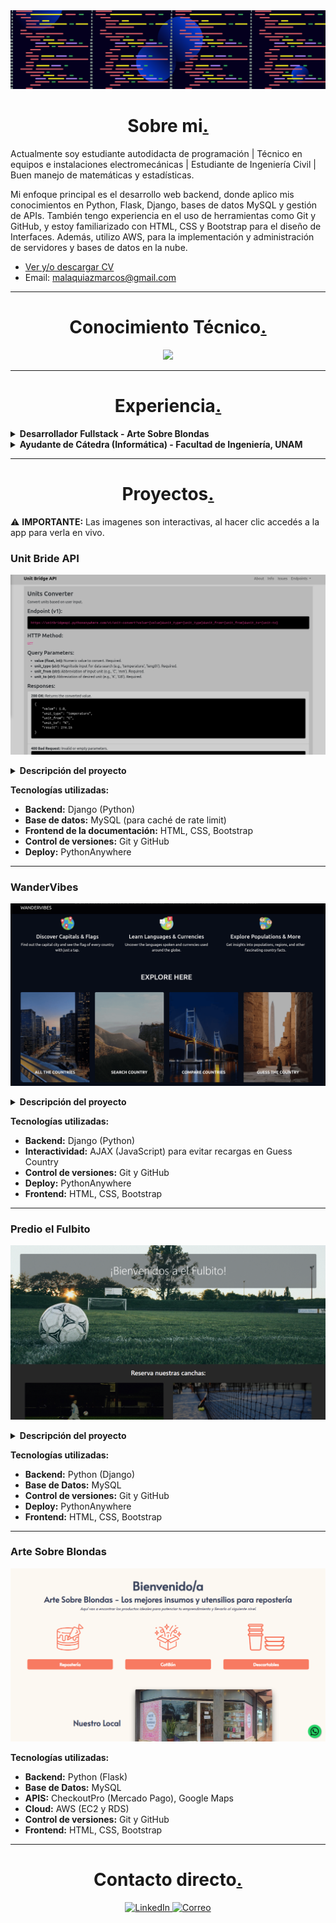 <img src="portada.png" style="height: 100% , width:100%">
<h1 align="center">Sobre mi<a href="">.</a></h1>

<p>Actualmente soy estudiante autodidacta de programación | Técnico en equipos e instalaciones electromecánicas | Estudiante de Ingeniería Civil | Buen manejo de matemáticas y estadísticas.

Mi enfoque principal es el desarrollo web backend, donde aplico mis conocimientos en Python, Flask, Django, bases de datos MySQL y gestión de APIs. También tengo experiencia en el uso de herramientas como Git y GitHub, y estoy familiarizado con HTML, CSS y Bootstrap para el diseño de Interfaces. Además, utilizo AWS, para la implementación y administración de servidores y bases de datos en la nube.</p> 

- [Ver y/o descargar CV](CV-Marcos-Malaquias-V.pdf)
- Email: malaquiazmarcos@gmail.com

---

<h1 align="center">Conocimiento Técnico<a href="">.</a></h1>

<p align="center">

<img src="https://skillicons.dev/icons?i=py,mysql,mongodb,django,flask,bootstrap,html,css,aws,git,github,linux,windows"/>

</p>

---

<h1 align="center">Experiencia<a href="">.</a></h1>

<details>
<summary><strong>Desarrollador Fullstack - Arte Sobre Blondas</strong></summary>
  
- Desarrollo completo de un ecommerce para una tienda de cotillón, utilizando Python y Flask para el backend. HTML, Bootstrap, y personalizaciones adicionales con CSS para el frontend.
- Gestión de base de datos en MySQL para el manejo de productos, clientes y pedidos.
- Integración de la API de Mercado Pago (Checkout Pro) para procesar pagos de manera segura.
- Implementación de la API de Google Maps para facilitar la ubicación de la tienda y mejorar la experiencia del usuario.
- Control de versiones mediante Git y GitHub, asegurando un flujo de trabajo organizado.
- Despliegue del proyecto en AWS, utilizando EC2 para alojar el servidor y RDS para gestionar la base de datos.

</details>

<details>
<summary><strong>Ayudante de Cátedra (Informática) - Facultad de Ingeniería, UNAM</strong></summary>

- Colaboración en la enseñanza de lógica de programación utilizando Python.
- Soporte en el uso de hojas de cálculo en LibreOffice, abarcando funciones avanzadas y aplicaciones prácticas.
- Instrucción sobre conceptos de Internet, incluyendo protocolos HTTP, DNS y otras tecnologías relacionadas con redes.
- Apoyo a estudiantes en la resolución de problemas y en la comprensión de conceptos técnicos.
- Evaluación de trabajos y exámenes, proporcionando retroalimentación constructiva.

</details>

---

<h1 align="center">Proyectos<a href="">.</a></h1>

⚠️ **IMPORTANTE:** Las imagenes son interactivas, al hacer clic accedés a la app para verla en vivo.

<h3></> Unit Bride API </h3>

<a href="https://unitbridgeapi.pythonanywhere.com/" target="blank"><img src="unit-bridge-api.png" ></a>

<details>
<summary><strong>Descripción del proyecto</strong></summary>
  
API desarrollada utilizando Django puro, sin herramientas como Django REST Framework. El objetivo principal del proyecto fue comprender en profundidad el funcionamiento de una API, construyéndola paso a paso de forma manual.

Permite convertir unidades de medida (longitud, peso, temperatura, etc.) a través de endpoints simples y claros. La documentación también fue construida manualmente con HTML, CSS y Bootstrap, ofreciendo una interfaz visual donde se explican las rutas disponibles y cómo interactuar con ellas.

**Enfoque técnico y aprendizaje:**
- **Validaciones y control de errores:** se implementó un sistema de validación para asegurar respuestas claras y coherentes ante entradas inválidas o solicitudes incorrectas.
- **Respuestas en formato JSON:** las respuestas fueron estructuradas manualmente, lo que permitió un control total sobre el contenido y el formato de salida.
- **Rate limiting con base de datos:** se utilizó el decorador `ratelimit` para limitar la cantidad de solicitudes por IP en un período determinado. Las peticiones se registran en una base de datos MySQL.
- **Registro de eventos (logging):** se integró el módulo `logging` de Python para registrar eventos importantes, facilitando la depuración y el monitoreo del sistema.
</details>

**Tecnologías utilizadas:**
- **Backend:** Django (Python)  
- **Base de datos:** MySQL (para caché de rate limit)  
- **Frontend de la documentación:** HTML, CSS, Bootstrap  
- **Control de versiones:** Git y GitHub  
- **Deploy:** PythonAnywhere

***

<h3></> WanderVibes </h3>

<a href="https://wandervibes.pythonanywhere.com/" target="blank"><img src="cap-wandervibes.png" ></a>

<details>
<summary><strong>Descripción del proyecto</strong></summary>
  
Aplicación web interactiva que consume la API de Rest Countries para mostrar información detallada de todos los países del mundo. Los usuarios pueden explorar datos como capital, población, idioma, moneda, banderas, entre otros,  además de comparar países y poner a prueba sus conocimientos geográficos.

**Enfoque técnico y mejoras:**
- **Documentación:** cada función y método está documentado con docstrings (estilo PEP 257), facilitando el mantenimiento y escalabilidad del código.

- **Optimización de API:**
  - Problema: algunas respuestas de la API eran demasiado grandes, causando lentitud.
  - Solución:
    - Filtrado de datos en el backend para solicitar solo campos necesarios.
    - Implementación de un sistema de cacheo manual: las respuestas de la API se guardan en archivos .json locales (simulando caché) y se reutilizan en consultas futuras si ya están disponibles.
  - Resultado: reducción significativa en el tiempo de carga y menor consumo de ancho de banda. La aplicación se mantiene rápida incluso en conexiones lentas.

- **Inglés:** interfaz y documentación realizadas completamente en inglés como parte de una práctica activa del idioma.

</details>

**Tecnologías utilizadas:**
- **Backend:** Django (Python)  
- **Interactividad:** AJAX (JavaScript) para evitar recargas en Guess Country
- **Control de versiones:** Git y GitHub
- **Deploy:** PythonAnywhere
- **Frontend:** HTML, CSS, Bootstrap  

***

<h3></> Predio el Fulbito </h3>

<a href="https://predioelfulbito.pythonanywhere.com/" target="blank"><img src="predioelfulbito.png" ></a>

<details>
<summary><strong>Descripción del proyecto</strong></summary>
  
Este proyecto es una aplicación web para la gestión de reservas en un predio deportivo.
El predio cuenta con tres canchas:
- Dos de Fútbol 5.
- Una de Paddel.

Los usuarios pueden crear una cuenta, iniciar sesión y reservar las canchas en los horarios disponibles, también pueden cancelar sus reservas. De esta forma, el sistema facilita la organización de las reservas y permite un control eficiente de los horarios y la disponibilidad de las canchas.
</details>

**Tecnologías utilizadas:**
- **Backend:** Python (Django)  
- **Base de Datos:** MySQL
- **Control de versiones:** Git y GitHub
- **Deploy:** PythonAnywhere
- **Frontend:** HTML, CSS, Bootstrap

***

<h3></> Arte Sobre Blondas </h3>

<a href="https://artesobreblondas.com" target="blank"><img src="asb.png" ></a>

**Tecnologías utilizadas:**
- **Backend:** Python (Flask)  
- **Base de Datos:** MySQL
- **APIS:** CheckoutPro (Mercado Pago), Google Maps
- **Cloud:** AWS (EC2 y RDS)
- **Control de versiones:** Git y GitHub
- **Frontend:** HTML, CSS, Bootstrap 

---

<h1 align="center">Contacto directo<a href="">.</a></h1>

<p align="center">
  <a href="https://www.linkedin.com/in/marcos-daniel-malaquias-5710a9186">
    <img src="https://skillicons.dev/icons?i=linkedin" alt="LinkedIn"/>
  </a>
  <a href="mailto:malaquiazmarcos@gmail.com">
    <img src="https://skillicons.dev/icons?i=gmail" alt="Correo"/>
  </a>
</p>




















